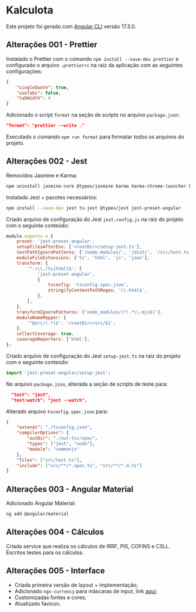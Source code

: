 # Kalculota

Este projeto foi gerado com [Angular CLI](https://github.com/angular/angular-cli) versão 17.3.0.

## Alterações 001 - Prettier

Instalado o Prettier com o comando `npm install --save-dev prettier` e configurado o arquivo `.prettierrc` na raiz da aplicação com as seguintes configurações:

```json
{
    "singleQuote": true,
    "useTabs": false,
    "tabWidth": 4
}
```

Adicionado o script `format` na seção de scripts no arquivo `package.json`:

```json
"format": "prettier --write ."
```

Executado o comando `npm run format` para formatar todos os arquivos do projeto.

## Alterações 002 - Jest

Removidos Jasmine e Karma:

```bash
npm uninstall jasmine-core @types/jasmine karma karma-chrome-launcher karma-coverage karma-jasmine karma-jasmine-html-reporter
```

Instalado Jest + pacotes necessários:

```bash
npm install --save-dev jest ts-jest @types/jest jest-preset-angular
```

Criado arquivo de configuração do Jest `jest.config.js` na raiz do projeto com o seguinte conteúdo:

```javascript
module.exports = {
    preset: 'jest-preset-angular',
    setupFilesAfterEnv: ['<rootDir>/setup-jest.ts'],
    testPathIgnorePatterns: ['/node_modules/', '/dist/', '/src/test.ts'],
    moduleFileExtensions: ['ts', 'html', 'js', 'json'],
    transform: {
        '^.+\\.(ts|html)$': [
            'jest-preset-angular',
            {
                tsconfig: 'tsconfig.spec.json',
                stringifyContentPathRegex: '\\.html$',
            },
        ],
    },
    transformIgnorePatterns: ['node_modules/(?!.*\\.mjs$)'],
    moduleNameMapper: {
        '^@src/(.*)$': '<rootDir>/src/$1',
    },
    collectCoverage: true,
    coverageReporters: ['html'],
};
```

Criado arquivo de configuração do Jest `setup-jest.ts` na raiz do projeto com o seguinte conteúdo:

```javascript
import 'jest-preset-angular/setup-jest';
```

No arquivo `package.json`, alterada a seção de scripts de teste para:

```json
  "test": "jest",
  "test:watch": "jest --watch",
```

Alterado arquivo `tsconfig.spec.json` para:

```json
{
    "extends": "./tsconfig.json",
    "compilerOptions": {
        "outDir": "./out-tsc/spec",
        "types": ["jest", "node"],
        "module": "commonjs"
    },
    "files": ["src/test.ts"],
    "include": ["src/**/*.spec.ts", "src/**/*.d.ts"]
}
```

## Alterações 003 - Angular Material

Adicionado Angular Material:

```bash
ng add @angular/material
```

## Alterações 004 - Cálculos

Criada service que realiza os cálculos de IRRF, PIS, COFINS e CSLL. Escritos testes para os cálculos.

## Alterações 005 - Interface

-   Criada primeira versão de layout + implementação;
-   Adicionado `ngx-currency` para máscaras de input, link [aqui](https://www.npmjs.com/package/ngx-currency);
-   Customizadas fontes e cores;
-   Atualizado favicon.

